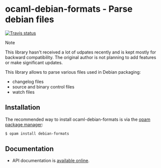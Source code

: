 ocaml-debian-formats - Parse debian files
=========================================

[![Travis status][travis-img]][travis]

> [!NOTE]
> This library hasn't received a lot of udpates recently and is kept mostly
> for backward compatibility. The original author is not planning to add features
> or make significant updates.

This library allows to parse various files used in Debian packaging:
* changelog files
* source and binary control files
* watch files

[travis]:         https://travis-ci.org/gildor478/ocaml-debian-formats
[travis-img]:     https://travis-ci.org/gildor478/ocaml-debian-formats.svg?branch=master
[opam]:           https://opam.ocaml.org

Installation
------------

The recommended way to install ocaml-debian-formats is via the [opam package manager][opam]:

```sh
$ opam install debian-formats
```

Documentation
-------------

* API documentation is
  [available online](https://gildor478.github.io/ocaml-debian-formats).
